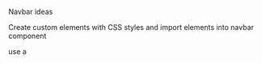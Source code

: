 Navbar ideas

  Create custom elements with CSS styles and import elements into navbar component

  use a <switch>
